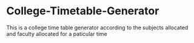 # College-Timetable-Generator
This is a college time table generator according to the subjects allocated and faculty allocated for a paticular time
